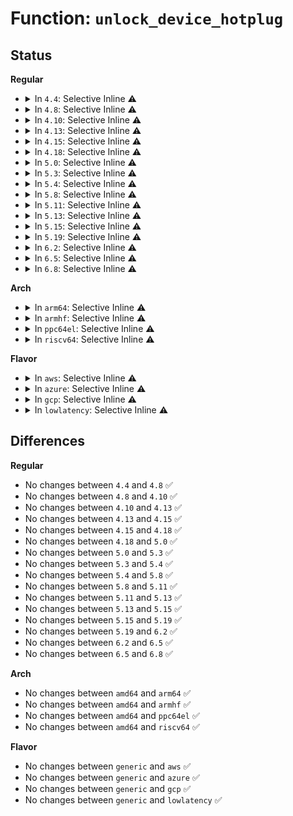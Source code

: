 # Function: <code>unlock_device_hotplug</code>

## Status
<b>Regular</b>
<ul>
<li>
<details>
<summary>In <code>4.4</code>: Selective Inline ⚠️</summary>

```c
void unlock_device_hotplug();
```

**Collision:** Unique Global

**Inline:** Selective

**Transformation:** False

**Instances:**

```
In drivers/base/core.c (ffffffff81547d60)
Location: drivers/base/core.c:60
Inline: True
Inline callers:
  - drivers/base/core.c:online_store
Direct callers:
  - kernel/power/hibernate.c:hibernate
  - drivers/acpi/scan.c:acpi_device_hotplug
  - drivers/acpi/sysfs.c:force_remove_store
  - drivers/xen/cpu_hotplug.c:handle_vcpu_hotplug_event
```
**Symbols:**

```
ffffffff81547d60-ffffffff81547d77: unlock_device_hotplug (STB_GLOBAL)
```
</details>
</li>
<li>
<details>
<summary>In <code>4.8</code>: Selective Inline ⚠️</summary>

```c
void unlock_device_hotplug();
```

**Collision:** Unique Global

**Inline:** Selective

**Transformation:** False

**Instances:**

```
In drivers/base/core.c (ffffffff8159aebf)
Location: drivers/base/core.c:60
Inline: True
Inline callers:
  - drivers/base/core.c:online_store
Direct callers:
  - kernel/cpu.c:write_cpuhp_target
  - kernel/power/hibernate.c:hibernate
  - kernel/power/hibernate.c:hibernate
  - kernel/power/hibernate.c:load_image_and_restore
  - drivers/acpi/scan.c:acpi_device_hotplug
  - drivers/acpi/sysfs.c:force_remove_store
  - drivers/xen/cpu_hotplug.c:handle_vcpu_hotplug_event
```
**Symbols:**

```
ffffffff815999c0-ffffffff815999d7: unlock_device_hotplug (STB_GLOBAL)
```
</details>
</li>
<li>
<details>
<summary>In <code>4.10</code>: Selective Inline ⚠️</summary>

```c
void unlock_device_hotplug();
```

**Collision:** Unique Global

**Inline:** Selective

**Transformation:** False

**Instances:**

```
In drivers/base/core.c (ffffffff815c941f)
Location: drivers/base/core.c:626
Inline: True
Inline callers:
  - drivers/base/core.c:online_store
Direct callers:
  - kernel/cpu.c:write_cpuhp_target
  - kernel/power/hibernate.c:hibernate
  - kernel/power/hibernate.c:hibernate
  - kernel/power/hibernate.c:load_image_and_restore
  - kernel/memremap.c:devm_memremap_pages
  - kernel/memremap.c:devm_memremap_pages_release
  - drivers/acpi/scan.c:acpi_device_hotplug
  - drivers/acpi/sysfs.c:force_remove_store
  - drivers/xen/cpu_hotplug.c:handle_vcpu_hotplug_event
```
**Symbols:**

```
ffffffff815c7c90-ffffffff815c7ca7: unlock_device_hotplug (STB_GLOBAL)
```
</details>
</li>
<li>
<details>
<summary>In <code>4.13</code>: Selective Inline ⚠️</summary>

```c
void unlock_device_hotplug();
```

**Collision:** Unique Global

**Inline:** Selective

**Transformation:** False

**Instances:**

```
In drivers/base/core.c (ffffffff815de13f)
Location: drivers/base/core.c:627
Inline: True
Inline callers:
  - drivers/base/core.c:online_store
Direct callers:
  - kernel/cpu.c:write_cpuhp_target
  - kernel/cpu.c:write_cpuhp_target
  - kernel/power/hibernate.c:hibernate
  - kernel/power/hibernate.c:hibernate
  - kernel/power/hibernate.c:load_image_and_restore
  - kernel/power/user.c:snapshot_ioctl
  - drivers/acpi/scan.c:acpi_device_hotplug
  - drivers/xen/cpu_hotplug.c:handle_vcpu_hotplug_event
```
**Symbols:**

```
ffffffff815dc920-ffffffff815dc937: unlock_device_hotplug (STB_GLOBAL)
```
</details>
</li>
<li>
<details>
<summary>In <code>4.15</code>: Selective Inline ⚠️</summary>

```c
void unlock_device_hotplug();
```

**Collision:** Unique Global

**Inline:** Selective

**Transformation:** False

**Instances:**

```
In drivers/base/core.c (ffffffff8164513f)
Location: drivers/base/core.c:630
Inline: True
Inline callers:
  - drivers/base/core.c:online_store
Direct callers:
  - kernel/cpu.c:write_cpuhp_target
  - kernel/cpu.c:write_cpuhp_target
  - kernel/power/hibernate.c:hibernate
  - kernel/power/hibernate.c:hibernate
  - kernel/power/hibernate.c:load_image_and_restore
  - kernel/power/user.c:snapshot_ioctl
  - drivers/acpi/scan.c:acpi_device_hotplug
  - drivers/xen/cpu_hotplug.c:handle_vcpu_hotplug_event
```
**Symbols:**

```
ffffffff81643960-ffffffff81643977: unlock_device_hotplug (STB_GLOBAL)
```
</details>
</li>
<li>
<details>
<summary>In <code>4.18</code>: Selective Inline ⚠️</summary>

```c
void unlock_device_hotplug();
```

**Collision:** Unique Global

**Inline:** Selective

**Transformation:** False

**Instances:**

```
In drivers/base/core.c (ffffffff8168057f)
Location: drivers/base/core.c:663
Inline: True
Inline callers:
  - drivers/base/core.c:online_store
Direct callers:
  - kernel/cpu.c:store_smt_control
  - kernel/cpu.c:store_smt_control
  - kernel/cpu.c:store_smt_control
  - kernel/cpu.c:write_cpuhp_target
  - kernel/cpu.c:write_cpuhp_target
  - kernel/power/hibernate.c:hibernate
  - kernel/power/hibernate.c:hibernate
  - kernel/power/hibernate.c:hibernate
  - kernel/power/hibernate.c:load_image_and_restore
  - kernel/power/user.c:snapshot_ioctl
  - drivers/acpi/scan.c:acpi_device_hotplug
  - drivers/xen/cpu_hotplug.c:handle_vcpu_hotplug_event
```
**Symbols:**

```
ffffffff8167ed10-ffffffff8167ed27: unlock_device_hotplug (STB_GLOBAL)
```
</details>
</li>
<li>
<details>
<summary>In <code>5.0</code>: Selective Inline ⚠️</summary>

```c
void unlock_device_hotplug();
```

**Collision:** Unique Global

**Inline:** Selective

**Transformation:** False

**Instances:**

```
In drivers/base/core.c (ffffffff816a000f)
Location: drivers/base/core.c:705
Inline: True
Inline callers:
  - drivers/base/core.c:online_store
Direct callers:
  - kernel/cpu.c:store_smt_control
  - kernel/cpu.c:store_smt_control
  - kernel/cpu.c:write_cpuhp_target
  - kernel/cpu.c:write_cpuhp_target
  - kernel/power/hibernate.c:hibernate
  - kernel/power/hibernate.c:hibernate
  - kernel/power/hibernate.c:hibernate
  - kernel/power/hibernate.c:load_image_and_restore
  - kernel/power/user.c:snapshot_ioctl
  - mm/memory_hotplug.c:remove_memory
  - mm/memory_hotplug.c:add_memory
  - drivers/acpi/scan.c:acpi_device_hotplug
  - drivers/xen/cpu_hotplug.c:handle_vcpu_hotplug_event
  - drivers/xen/balloon.c:reserve_additional_memory
  - drivers/base/memory.c:probe_store
```
**Symbols:**

```
ffffffff8169f150-ffffffff8169f167: unlock_device_hotplug (STB_GLOBAL)
```
</details>
</li>
<li>
<details>
<summary>In <code>5.3</code>: Selective Inline ⚠️</summary>

```c
void unlock_device_hotplug();
```

**Collision:** Unique Global

**Inline:** Selective

**Transformation:** False

**Instances:**

```
In drivers/base/core.c (ffffffff816d877f)
Location: drivers/base/core.c:850
Inline: True
Inline callers:
  - drivers/base/core.c:online_store
Direct callers:
  - kernel/cpu.c:store_smt_control
  - kernel/cpu.c:store_smt_control
  - kernel/cpu.c:write_cpuhp_target
  - kernel/cpu.c:write_cpuhp_target
  - kernel/power/hibernate.c:hibernate
  - kernel/power/hibernate.c:hibernate
  - kernel/power/hibernate.c:hibernate
  - kernel/power/hibernate.c:load_image_and_restore
  - kernel/power/user.c:snapshot_ioctl
  - mm/memory_hotplug.c:remove_memory
  - mm/memory_hotplug.c:add_memory
  - drivers/acpi/scan.c:acpi_device_hotplug
  - drivers/xen/cpu_hotplug.c:handle_vcpu_hotplug_event
  - drivers/xen/balloon.c:reserve_additional_memory
  - drivers/base/memory.c:probe_store
```
**Symbols:**

```
ffffffff816d7790-ffffffff816d77a7: unlock_device_hotplug (STB_GLOBAL)
```
</details>
</li>
<li>
<details>
<summary>In <code>5.4</code>: Selective Inline ⚠️</summary>

```c
void unlock_device_hotplug();
```

**Collision:** Unique Global

**Inline:** Selective

**Transformation:** False

**Instances:**

```
In drivers/base/core.c (ffffffff816fc87f)
Location: drivers/base/core.c:887
Inline: True
Inline callers:
  - drivers/base/core.c:online_store
Direct callers:
  - kernel/cpu.c:store_smt_control
  - kernel/cpu.c:store_smt_control
  - kernel/cpu.c:write_cpuhp_target
  - kernel/cpu.c:write_cpuhp_target
  - kernel/power/hibernate.c:hibernate
  - kernel/power/hibernate.c:hibernate
  - kernel/power/hibernate.c:hibernate
  - kernel/power/hibernate.c:load_image_and_restore
  - kernel/power/user.c:snapshot_ioctl
  - mm/memory_hotplug.c:remove_memory
  - mm/memory_hotplug.c:add_memory
  - drivers/acpi/scan.c:acpi_device_hotplug
  - drivers/xen/cpu_hotplug.c:handle_vcpu_hotplug_event
  - drivers/xen/balloon.c:reserve_additional_memory
  - drivers/base/memory.c:probe_store
```
**Symbols:**

```
ffffffff816fb8b0-ffffffff816fb8c7: unlock_device_hotplug (STB_GLOBAL)
```
</details>
</li>
<li>
<details>
<summary>In <code>5.8</code>: Selective Inline ⚠️</summary>

```c
void unlock_device_hotplug();
```

**Collision:** Unique Global

**Inline:** Selective

**Transformation:** False

**Instances:**

```
In drivers/base/core.c (ffffffff817b61f6)
Location: drivers/base/core.c:1365
Inline: True
Inline callers:
  - drivers/base/core.c:online_store
Direct callers:
  - kernel/cpu.c:write_cpuhp_target
  - kernel/cpu.c:write_cpuhp_target
  - kernel/cpu.c:write_cpuhp_target
  - kernel/cpu.c:add_cpu
  - kernel/cpu.c:remove_cpu
  - kernel/power/hibernate.c:hibernate
  - kernel/power/hibernate.c:hibernate
  - kernel/power/hibernate.c:hibernate
  - kernel/power/hibernate.c:load_image_and_restore
  - kernel/power/user.c:snapshot_ioctl
  - mm/memory_hotplug.c:offline_and_remove_memory
  - mm/memory_hotplug.c:remove_memory
  - mm/memory_hotplug.c:add_memory_driver_managed
  - mm/memory_hotplug.c:add_memory
  - drivers/acpi/scan.c:acpi_device_hotplug
  - drivers/xen/cpu_hotplug.c:disable_hotplug_cpu
  - drivers/xen/balloon.c:reserve_additional_memory
  - drivers/base/memory.c:probe_store
  - drivers/base/memory.c:state_store
```
**Symbols:**

```
ffffffff817b5050-ffffffff817b5067: unlock_device_hotplug (STB_GLOBAL)
```
</details>
</li>
<li>
<details>
<summary>In <code>5.11</code>: Selective Inline ⚠️</summary>

```c
void unlock_device_hotplug();
```

**Collision:** Unique Global

**Inline:** Selective

**Transformation:** False

**Instances:**

```
In drivers/base/core.c (ffffffff817cb666)
Location: drivers/base/core.c:1766
Inline: True
Inline callers:
  - drivers/base/core.c:online_store
Direct callers:
  - kernel/cpu.c:write_cpuhp_target
  - kernel/cpu.c:write_cpuhp_target
  - kernel/cpu.c:write_cpuhp_target
  - kernel/cpu.c:add_cpu
  - kernel/cpu.c:remove_cpu
  - kernel/power/hibernate.c:hibernate_quiet_exec
  - kernel/power/hibernate.c:hibernate
  - kernel/power/hibernate.c:hibernate
  - kernel/power/hibernate.c:hibernate
  - kernel/power/hibernate.c:load_image_and_restore
  - kernel/power/user.c:snapshot_ioctl
  - mm/memory_hotplug.c:offline_and_remove_memory
  - mm/memory_hotplug.c:remove_memory
  - mm/memory_hotplug.c:add_memory_driver_managed
  - mm/memory_hotplug.c:add_memory
  - drivers/acpi/scan.c:acpi_device_hotplug
  - drivers/xen/cpu_hotplug.c:disable_hotplug_cpu
  - drivers/xen/balloon.c:reserve_additional_memory
  - drivers/base/memory.c:probe_store
  - drivers/base/memory.c:state_store
```
**Symbols:**

```
ffffffff817c9740-ffffffff817c9757: unlock_device_hotplug (STB_GLOBAL)
```
</details>
</li>
<li>
<details>
<summary>In <code>5.13</code>: Selective Inline ⚠️</summary>

```c
void unlock_device_hotplug();
```

**Collision:** Unique Global

**Inline:** Selective

**Transformation:** False

**Instances:**

```
In drivers/base/core.c (ffffffff817aefd6)
Location: drivers/base/core.c:1978
Inline: True
Inline callers:
  - drivers/base/core.c:online_store
Direct callers:
  - kernel/cpu.c:store_smt_control
  - kernel/cpu.c:store_smt_control
  - kernel/cpu.c:write_cpuhp_target
  - kernel/cpu.c:write_cpuhp_target
  - kernel/cpu.c:write_cpuhp_target
  - kernel/cpu.c:add_cpu
  - kernel/cpu.c:remove_cpu
  - kernel/power/hibernate.c:hibernate_quiet_exec
  - kernel/power/hibernate.c:hibernate
  - kernel/power/hibernate.c:hibernate
  - kernel/power/hibernate.c:load_image_and_restore
  - kernel/power/user.c:snapshot_ioctl
  - mm/memory_hotplug.c:offline_and_remove_memory
  - mm/memory_hotplug.c:remove_memory
  - mm/memory_hotplug.c:add_memory_driver_managed
  - mm/memory_hotplug.c:add_memory
  - drivers/acpi/scan.c:acpi_device_hotplug
  - drivers/xen/cpu_hotplug.c:disable_hotplug_cpu
  - drivers/xen/balloon.c:reserve_additional_memory
  - drivers/base/memory.c:probe_store
  - drivers/base/memory.c:state_store
```
**Symbols:**

```
ffffffff817acf30-ffffffff817acf47: unlock_device_hotplug (STB_GLOBAL)
```
</details>
</li>
<li>
<details>
<summary>In <code>5.15</code>: Selective Inline ⚠️</summary>

```c
void unlock_device_hotplug();
```

**Collision:** Unique Global

**Inline:** Selective

**Transformation:** False

**Instances:**

```
In drivers/base/core.c (ffffffff818381f3)
Location: drivers/base/core.c:2015
Inline: True
Inline callers:
  - drivers/base/core.c:online_store
Direct callers:
  - kernel/cpu.c:control_store
  - kernel/cpu.c:control_store
  - kernel/cpu.c:target_store
  - kernel/cpu.c:target_store
  - kernel/cpu.c:target_store
  - kernel/cpu.c:add_cpu
  - kernel/cpu.c:remove_cpu
  - kernel/power/hibernate.c:hibernate_quiet_exec
  - kernel/power/hibernate.c:hibernate
  - kernel/power/hibernate.c:hibernate
  - kernel/power/hibernate.c:load_image_and_restore
  - kernel/power/user.c:snapshot_ioctl
  - mm/memory_hotplug.c:offline_and_remove_memory
  - mm/memory_hotplug.c:remove_memory
  - mm/memory_hotplug.c:add_memory_driver_managed
  - mm/memory_hotplug.c:add_memory
  - drivers/acpi/scan.c:acpi_device_hotplug
  - drivers/xen/cpu_hotplug.c:disable_hotplug_cpu
  - drivers/xen/balloon.c:reserve_additional_memory
  - drivers/base/memory.c:probe_store
  - drivers/base/memory.c:state_store
```
**Symbols:**

```
ffffffff81836220-ffffffff81836237: unlock_device_hotplug (STB_GLOBAL)
```
</details>
</li>
<li>
<details>
<summary>In <code>5.19</code>: Selective Inline ⚠️</summary>

```c
void unlock_device_hotplug();
```

**Collision:** Unique Global

**Inline:** Selective

**Transformation:** False

**Instances:**

```
In drivers/base/core.c (ffffffff8197a55b)
Location: drivers/base/core.c:2027
Inline: True
Inline callers:
  - drivers/base/core.c:online_store
Direct callers:
  - kernel/cpu.c:control_store
  - kernel/cpu.c:control_store
  - kernel/cpu.c:target_store
  - kernel/cpu.c:target_store
  - kernel/cpu.c:target_store
  - kernel/cpu.c:target_store
  - kernel/cpu.c:add_cpu
  - kernel/cpu.c:remove_cpu
  - kernel/power/hibernate.c:hibernate_quiet_exec
  - kernel/power/hibernate.c:hibernate
  - kernel/power/hibernate.c:hibernate
  - kernel/power/hibernate.c:hibernate
  - kernel/power/hibernate.c:hibernate
  - kernel/power/hibernate.c:hibernate
  - kernel/power/hibernate.c:hibernate
  - kernel/power/hibernate.c:hibernate
  - kernel/power/hibernate.c:load_image_and_restore
  - kernel/power/user.c:snapshot_ioctl
  - mm/memory_hotplug.c:offline_and_remove_memory
  - mm/memory_hotplug.c:remove_memory
  - mm/memory_hotplug.c:add_memory_driver_managed
  - mm/memory_hotplug.c:add_memory
  - drivers/acpi/scan.c:acpi_device_hotplug
  - drivers/xen/cpu_hotplug.c:disable_hotplug_cpu
  - drivers/xen/balloon.c:reserve_additional_memory
  - drivers/base/memory.c:probe_store
  - drivers/base/memory.c:state_store
```
**Symbols:**

```
ffffffff819781f0-ffffffff8197820d: unlock_device_hotplug (STB_GLOBAL)
```
</details>
</li>
<li>
<details>
<summary>In <code>6.2</code>: Selective Inline ⚠️</summary>

```c
void unlock_device_hotplug();
```

**Collision:** Unique Global

**Inline:** Selective

**Transformation:** False

**Instances:**

```
In drivers/base/core.c (ffffffff81ae73bb)
Location: drivers/base/core.c:2264
Inline: True
Inline callers:
  - drivers/base/core.c:online_store
Direct callers:
  - kernel/cpu.c:control_store
  - kernel/cpu.c:control_store
  - kernel/cpu.c:target_store
  - kernel/cpu.c:target_store
  - kernel/cpu.c:target_store
  - kernel/cpu.c:target_store
  - kernel/cpu.c:target_store
  - kernel/cpu.c:target_store
  - kernel/cpu.c:add_cpu
  - kernel/cpu.c:remove_cpu
  - kernel/power/hibernate.c:hibernate_quiet_exec
  - kernel/power/hibernate.c:hibernate
  - kernel/power/hibernate.c:hibernate
  - kernel/power/hibernate.c:hibernate
  - kernel/power/hibernate.c:hibernate
  - kernel/power/hibernate.c:hibernate
  - kernel/power/hibernate.c:hibernate
  - kernel/power/hibernate.c:load_image_and_restore
  - kernel/power/user.c:snapshot_ioctl
  - mm/memory_hotplug.c:offline_and_remove_memory
  - mm/memory_hotplug.c:remove_memory
  - mm/memory_hotplug.c:add_memory_driver_managed
  - mm/memory_hotplug.c:add_memory
  - drivers/acpi/scan.c:acpi_device_hotplug
  - drivers/xen/cpu_hotplug.c:disable_hotplug_cpu
  - drivers/xen/balloon.c:reserve_additional_memory
  - drivers/base/memory.c:probe_store
  - drivers/base/memory.c:state_store
```
**Symbols:**

```
ffffffff81ae4a20-ffffffff81ae4a3d: unlock_device_hotplug (STB_GLOBAL)
```
</details>
</li>
<li>
<details>
<summary>In <code>6.5</code>: Selective Inline ⚠️</summary>

```c
void unlock_device_hotplug();
```

**Collision:** Unique Global

**Inline:** Selective

**Transformation:** False

**Instances:**

```
In drivers/base/core.c (ffffffff81b357eb)
Location: drivers/base/core.c:2270
Inline: True
Inline callers:
  - drivers/base/core.c:online_store
Direct callers:
  - kernel/cpu.c:control_store
  - kernel/cpu.c:control_store
  - kernel/cpu.c:target_store
  - kernel/cpu.c:target_store
  - kernel/cpu.c:target_store
  - kernel/cpu.c:target_store
  - kernel/cpu.c:add_cpu
  - kernel/cpu.c:remove_cpu
  - kernel/power/hibernate.c:hibernate_quiet_exec
  - kernel/power/hibernate.c:hibernate
  - kernel/power/hibernate.c:hibernate
  - kernel/power/hibernate.c:hibernate
  - kernel/power/hibernate.c:hibernate
  - kernel/power/hibernate.c:hibernate
  - kernel/power/hibernate.c:hibernate
  - kernel/power/hibernate.c:load_image_and_restore
  - kernel/power/user.c:snapshot_ioctl
  - mm/memory_hotplug.c:offline_and_remove_memory
  - mm/memory_hotplug.c:remove_memory
  - mm/memory_hotplug.c:add_memory_driver_managed
  - mm/memory_hotplug.c:add_memory
  - drivers/acpi/scan.c:acpi_device_hotplug
  - drivers/xen/cpu_hotplug.c:disable_hotplug_cpu
  - drivers/xen/balloon.c:reserve_additional_memory
  - drivers/base/memory.c:probe_store
  - drivers/base/memory.c:state_store
```
**Symbols:**

```
ffffffff81b32db0-ffffffff81b32dcd: unlock_device_hotplug (STB_GLOBAL)
```
</details>
</li>
<li>
<details>
<summary>In <code>6.8</code>: Selective Inline ⚠️</summary>

```c
void unlock_device_hotplug();
```

**Collision:** Unique Global

**Inline:** Selective

**Transformation:** False

**Instances:**

```
In drivers/base/core.c (ffffffff81b8d20b)
Location: drivers/base/core.c:2285
Inline: True
Inline callers:
  - drivers/base/core.c:online_store
Direct callers:
  - kernel/cpu.c:control_store
  - kernel/cpu.c:control_store
  - kernel/cpu.c:target_store
  - kernel/cpu.c:target_store
  - kernel/cpu.c:target_store
  - kernel/cpu.c:target_store
  - kernel/cpu.c:add_cpu
  - kernel/cpu.c:remove_cpu
  - kernel/power/hibernate.c:hibernate_quiet_exec
  - kernel/power/hibernate.c:hibernate
  - kernel/power/hibernate.c:hibernate
  - kernel/power/hibernate.c:hibernate
  - kernel/power/hibernate.c:hibernate
  - kernel/power/hibernate.c:hibernate
  - kernel/power/hibernate.c:load_image_and_restore
  - kernel/power/user.c:snapshot_ioctl
  - mm/memory_hotplug.c:offline_and_remove_memory
  - mm/memory_hotplug.c:remove_memory
  - mm/memory_hotplug.c:add_memory_driver_managed
  - mm/memory_hotplug.c:add_memory
  - drivers/acpi/scan.c:acpi_device_hotplug
  - drivers/xen/cpu_hotplug.c:disable_hotplug_cpu
  - drivers/xen/balloon.c:reserve_additional_memory
  - drivers/base/memory.c:probe_store
  - drivers/base/memory.c:state_store
```
**Symbols:**

```
ffffffff81b8a6c0-ffffffff81b8a6dd: unlock_device_hotplug (STB_GLOBAL)
```
</details>
</li>
</ul>
<b>Arch</b>
<ul>
<li>
<details>
<summary>In <code>arm64</code>: Selective Inline ⚠️</summary>

```c
void unlock_device_hotplug();
```

**Collision:** Unique Global

**Inline:** Selective

**Transformation:** False

**Instances:**

```
In drivers/base/core.c (ffff8000108e7238)
Location: drivers/base/core.c:887
Inline: True
Inline callers:
  - drivers/base/core.c:online_store
Direct callers:
  - kernel/cpu.c:write_cpuhp_target
  - kernel/cpu.c:write_cpuhp_target
  - mm/memory_hotplug.c:add_memory
  - drivers/acpi/scan.c:acpi_device_hotplug
  - drivers/xen/cpu_hotplug.c:handle_vcpu_hotplug_event
  - drivers/xen/balloon.c:reserve_additional_memory
```
**Symbols:**

```
ffff8000108e6138-ffff8000108e6160: unlock_device_hotplug (STB_GLOBAL)
```
</details>
</li>
<li>
<details>
<summary>In <code>armhf</code>: Selective Inline ⚠️</summary>

```c
void unlock_device_hotplug();
```

**Collision:** Unique Global

**Inline:** Selective

**Transformation:** False

**Instances:**

```
In drivers/base/core.c (c09d5824)
Location: drivers/base/core.c:887
Inline: True
Inline callers:
  - drivers/base/core.c:online_store
Direct callers:
  - arch/arm/common/bL_switcher.c:bL_switcher_active_store
  - arch/arm/common/bL_switcher.c:bL_switcher_active_store
  - kernel/cpu.c:write_cpuhp_target
  - kernel/cpu.c:write_cpuhp_target
  - kernel/power/hibernate.c:hibernate
  - kernel/power/hibernate.c:hibernate
  - kernel/power/hibernate.c:hibernate
  - kernel/power/hibernate.c:load_image_and_restore
  - kernel/power/user.c:snapshot_ioctl
```
**Symbols:**

```
c09d47ac-c09d47d0: unlock_device_hotplug (STB_GLOBAL)
```
</details>
</li>
<li>
<details>
<summary>In <code>ppc64el</code>: Selective Inline ⚠️</summary>

```c
void unlock_device_hotplug();
```

**Collision:** Unique Global

**Inline:** Selective

**Transformation:** False

**Instances:**

```
In drivers/base/core.c (c00000000097d464)
Location: drivers/base/core.c:887
Inline: True
Inline callers:
  - drivers/base/core.c:online_store
Direct callers:
  - arch/powerpc/kernel/rtas.c:rtas_ibm_suspend_me
  - arch/powerpc/platforms/powernv/memtrace.c:memtrace_init_regions_runtime
  - arch/powerpc/platforms/powernv/memtrace.c:memtrace_init_regions_runtime
  - arch/powerpc/platforms/pseries/hotplug-cpu.c:dlpar_cpu
  - arch/powerpc/platforms/pseries/hotplug-memory.c:dlpar_memory
  - arch/powerpc/platforms/pseries/hotplug-memory.c:pseries_remove_memblock
  - arch/powerpc/platforms/pseries/hotplug-memory.c:pseries_remove_memblock
  - arch/powerpc/platforms/pseries/pmem.c:dlpar_hp_pmem
  - kernel/cpu.c:write_cpuhp_target
  - kernel/cpu.c:write_cpuhp_target
  - mm/memory_hotplug.c:remove_memory
  - mm/memory_hotplug.c:add_memory
  - drivers/base/memory.c:probe_store
```
**Symbols:**

```
c00000000097bd40-c00000000097bd7c: unlock_device_hotplug (STB_GLOBAL)
```
</details>
</li>
<li>
<details>
<summary>In <code>riscv64</code>: Selective Inline ⚠️</summary>

```c
void unlock_device_hotplug();
```

**Collision:** Unique Global

**Inline:** Selective

**Transformation:** False

**Instances:**

```
In drivers/base/core.c (ffffffe00057ba20)
Location: drivers/base/core.c:887
Inline: True
Inline callers:
  - drivers/base/core.c:online_store
```
**Symbols:**

```
ffffffe00057ac2a-ffffffe00057ac54: unlock_device_hotplug (STB_GLOBAL)
```
</details>
</li>
</ul>
<b>Flavor</b>
<ul>
<li>
<details>
<summary>In <code>aws</code>: Selective Inline ⚠️</summary>

```c
void unlock_device_hotplug();
```

**Collision:** Unique Global

**Inline:** Selective

**Transformation:** False

**Instances:**

```
In drivers/base/core.c (ffffffff816c206f)
Location: drivers/base/core.c:887
Inline: True
Inline callers:
  - drivers/base/core.c:online_store
Direct callers:
  - kernel/cpu.c:store_smt_control
  - kernel/cpu.c:store_smt_control
  - kernel/cpu.c:write_cpuhp_target
  - kernel/cpu.c:write_cpuhp_target
  - kernel/power/hibernate.c:hibernate
  - kernel/power/hibernate.c:hibernate
  - kernel/power/hibernate.c:hibernate
  - kernel/power/hibernate.c:load_image_and_restore
  - kernel/power/user.c:snapshot_ioctl
  - mm/memory_hotplug.c:remove_memory
  - mm/memory_hotplug.c:add_memory
  - drivers/acpi/scan.c:acpi_device_hotplug
  - drivers/xen/cpu_hotplug.c:handle_vcpu_hotplug_event
  - drivers/base/memory.c:probe_store
```
**Symbols:**

```
ffffffff816c10a0-ffffffff816c10b7: unlock_device_hotplug (STB_GLOBAL)
```
</details>
</li>
<li>
<details>
<summary>In <code>azure</code>: Selective Inline ⚠️</summary>

```c
void unlock_device_hotplug();
```

**Collision:** Unique Global

**Inline:** Selective

**Transformation:** False

**Instances:**

```
In drivers/base/core.c (ffffffff8169d31f)
Location: drivers/base/core.c:887
Inline: True
Inline callers:
  - drivers/base/core.c:online_store
Direct callers:
  - kernel/cpu.c:store_smt_control
  - kernel/cpu.c:store_smt_control
  - kernel/cpu.c:write_cpuhp_target
  - kernel/cpu.c:write_cpuhp_target
  - kernel/power/hibernate.c:hibernate
  - kernel/power/hibernate.c:hibernate
  - kernel/power/hibernate.c:hibernate
  - kernel/power/hibernate.c:load_image_and_restore
  - kernel/power/user.c:snapshot_ioctl
  - mm/memory_hotplug.c:remove_memory
  - mm/memory_hotplug.c:add_memory
  - drivers/acpi/scan.c:acpi_device_hotplug
  - drivers/base/memory.c:probe_store
```
**Symbols:**

```
ffffffff8169c350-ffffffff8169c367: unlock_device_hotplug (STB_GLOBAL)
```
</details>
</li>
<li>
<details>
<summary>In <code>gcp</code>: Selective Inline ⚠️</summary>

```c
void unlock_device_hotplug();
```

**Collision:** Unique Global

**Inline:** Selective

**Transformation:** False

**Instances:**

```
In drivers/base/core.c (ffffffff816f053f)
Location: drivers/base/core.c:887
Inline: True
Inline callers:
  - drivers/base/core.c:online_store
Direct callers:
  - kernel/cpu.c:store_smt_control
  - kernel/cpu.c:store_smt_control
  - kernel/cpu.c:write_cpuhp_target
  - kernel/cpu.c:write_cpuhp_target
  - kernel/power/hibernate.c:hibernate
  - kernel/power/hibernate.c:hibernate
  - kernel/power/hibernate.c:hibernate
  - kernel/power/hibernate.c:load_image_and_restore
  - kernel/power/user.c:snapshot_ioctl
  - mm/memory_hotplug.c:remove_memory
  - mm/memory_hotplug.c:add_memory
  - drivers/acpi/scan.c:acpi_device_hotplug
  - drivers/xen/cpu_hotplug.c:handle_vcpu_hotplug_event
  - drivers/xen/balloon.c:reserve_additional_memory
  - drivers/base/memory.c:probe_store
```
**Symbols:**

```
ffffffff816ef570-ffffffff816ef587: unlock_device_hotplug (STB_GLOBAL)
```
</details>
</li>
<li>
<details>
<summary>In <code>lowlatency</code>: Selective Inline ⚠️</summary>

```c
void unlock_device_hotplug();
```

**Collision:** Unique Global

**Inline:** Selective

**Transformation:** False

**Instances:**

```
In drivers/base/core.c (ffffffff8170ad7f)
Location: drivers/base/core.c:887
Inline: True
Inline callers:
  - drivers/base/core.c:online_store
Direct callers:
  - kernel/cpu.c:store_smt_control
  - kernel/cpu.c:store_smt_control
  - kernel/cpu.c:write_cpuhp_target
  - kernel/cpu.c:write_cpuhp_target
  - kernel/power/hibernate.c:hibernate
  - kernel/power/hibernate.c:hibernate
  - kernel/power/hibernate.c:hibernate
  - kernel/power/hibernate.c:load_image_and_restore
  - kernel/power/user.c:snapshot_ioctl
  - mm/memory_hotplug.c:remove_memory
  - mm/memory_hotplug.c:add_memory
  - drivers/acpi/scan.c:acpi_device_hotplug
  - drivers/xen/cpu_hotplug.c:handle_vcpu_hotplug_event
  - drivers/xen/balloon.c:reserve_additional_memory
  - drivers/base/memory.c:probe_store
```
**Symbols:**

```
ffffffff81709db0-ffffffff81709dc7: unlock_device_hotplug (STB_GLOBAL)
```
</details>
</li>
</ul>

## Differences
<b>Regular</b>
<ul>
<li>
No changes between <code>4.4</code> and <code>4.8</code> ✅
</li>
<li>
No changes between <code>4.8</code> and <code>4.10</code> ✅
</li>
<li>
No changes between <code>4.10</code> and <code>4.13</code> ✅
</li>
<li>
No changes between <code>4.13</code> and <code>4.15</code> ✅
</li>
<li>
No changes between <code>4.15</code> and <code>4.18</code> ✅
</li>
<li>
No changes between <code>4.18</code> and <code>5.0</code> ✅
</li>
<li>
No changes between <code>5.0</code> and <code>5.3</code> ✅
</li>
<li>
No changes between <code>5.3</code> and <code>5.4</code> ✅
</li>
<li>
No changes between <code>5.4</code> and <code>5.8</code> ✅
</li>
<li>
No changes between <code>5.8</code> and <code>5.11</code> ✅
</li>
<li>
No changes between <code>5.11</code> and <code>5.13</code> ✅
</li>
<li>
No changes between <code>5.13</code> and <code>5.15</code> ✅
</li>
<li>
No changes between <code>5.15</code> and <code>5.19</code> ✅
</li>
<li>
No changes between <code>5.19</code> and <code>6.2</code> ✅
</li>
<li>
No changes between <code>6.2</code> and <code>6.5</code> ✅
</li>
<li>
No changes between <code>6.5</code> and <code>6.8</code> ✅
</li>
</ul>
<b>Arch</b>
<ul>
<li>
No changes between <code>amd64</code> and <code>arm64</code> ✅
</li>
<li>
No changes between <code>amd64</code> and <code>armhf</code> ✅
</li>
<li>
No changes between <code>amd64</code> and <code>ppc64el</code> ✅
</li>
<li>
No changes between <code>amd64</code> and <code>riscv64</code> ✅
</li>
</ul>
<b>Flavor</b>
<ul>
<li>
No changes between <code>generic</code> and <code>aws</code> ✅
</li>
<li>
No changes between <code>generic</code> and <code>azure</code> ✅
</li>
<li>
No changes between <code>generic</code> and <code>gcp</code> ✅
</li>
<li>
No changes between <code>generic</code> and <code>lowlatency</code> ✅
</li>
</ul>
